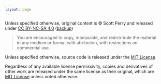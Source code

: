 ```yaml
---
layout: page
---
```


Unless specified otherwise, original content is © Scott Perry and released under [CC BY-NC-SA 4.0](https://creativecommons.org/licenses/by-nc-sa/4.0/) ([backup](LICENSES/by-nc-sa%204.0%20full.webarchive))

> You are encouraged to copy, manipulate, and redistribute the material in any medium or format with attribution, with restrictions on commercial use.

Unless specified otherwise, source code is released under the [MIT License](LICENSES/MIT.txt).

Regardless of any available license permissivity, copies and derivatives of other work are released under the same license as their original, which are [MIT License](LICENSES/MIT.txt) unless noted otherwise.